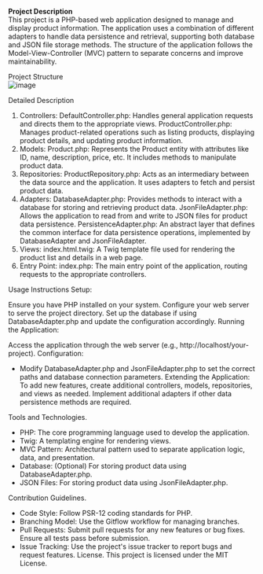 <strong>Project Description</strong> <br>
This project is a PHP-based web application designed to manage and display product information. The application uses a combination of different adapters to handle data persistence and retrieval, supporting both database and JSON file storage methods. The structure of the application follows the Model-View-Controller (MVC) pattern to separate concerns and improve maintainability.

Project Structure <br>
![image](https://github.com/user-attachments/assets/6364c092-429a-45f0-88d5-b8f852965579)


Detailed Description
1. Controllers:
DefaultController.php: Handles general application requests and directs them to the appropriate views.
ProductController.php: Manages product-related operations such as listing products, displaying product details, and updating product information.
2. Models:
Product.php: Represents the Product entity with attributes like ID, name, description, price, etc. It includes methods to manipulate product data.
3. Repositories:
ProductRepository.php: Acts as an intermediary between the data source and the application. It uses adapters to fetch and persist product data.
4. Adapters:
DatabaseAdapter.php: Provides methods to interact with a database for storing and retrieving product data.
JsonFileAdapter.php: Allows the application to read from and write to JSON files for product data persistence.
PersistenceAdapter.php: An abstract layer that defines the common interface for data persistence operations, implemented by DatabaseAdapter and JsonFileAdapter.
5. Views:
index.html.twig: A Twig template file used for rendering the product list and details in a web page.
6. Entry Point:
index.php: The main entry point of the application, routing requests to the appropriate controllers.


Usage Instructions
Setup:

Ensure you have PHP installed on your system.
Configure your web server to serve the project directory.
Set up the database if using DatabaseAdapter.php and update the configuration accordingly.
Running the Application:

Access the application through the web server (e.g., http://localhost/your-project).
Configuration:
- Modify DatabaseAdapter.php and JsonFileAdapter.php to set the correct paths and database connection parameters.
Extending the Application:
To add new features, create additional controllers, models, repositories, and views as needed.
Implement additional adapters if other data persistence methods are required.

Tools and Technologies.
 - PHP: The core programming language used to develop the application.
 - Twig: A templating engine for rendering views.
 - MVC Pattern: Architectural pattern used to separate application logic, data, and presentation.
 - Database: (Optional) For storing product data using DatabaseAdapter.php.
 - JSON Files: For storing product data using JsonFileAdapter.php.

Contribution Guidelines.
* Code Style: Follow PSR-12 coding standards for PHP.
* Branching Model: Use the Gitflow workflow for managing branches.
* Pull Requests: Submit pull requests for any new features or bug fixes. Ensure all tests pass before submission.
* Issue Tracking: Use the project's issue tracker to report bugs and request features.
License.
This project is licensed under the MIT License.
